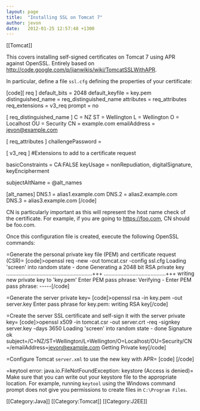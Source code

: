 ```yaml
---
layout: page
title:  "Installing SSL on Tomcat 7"
author: jevon
date:   2012-01-25 12:57:48 +1300
---
```


[[Tomcat]]

This covers installing self-signed certificates on Tomcat 7 using APR against OpenSSL. Entirely based on http://code.google.com/p/jianwikis/wiki/TomcatSSLWithAPR.

In particular, define a file `ssl.cfg` defining the properties of your certificate:

[code][ req ]
default_bits           = 2048
default_keyfile        = key.pem 
distinguished_name     = req_distinguished_name
attributes             = req_attributes
req_extensions         = v3_req
prompt                 = no

[ req_distinguished_name ]
C                      = NZ
ST                     = Wellington
L                      = Wellington
O                      = Localhost
OU                     = Security
CN                     = example.com
emailAddress           = jevon@example.com

[ req_attributes ]
challengePassword      = <password>

[ v3_req ]
#Extensions to add to a certificate request

basicConstraints = CA:FALSE
keyUsage = nonRepudiation, digitalSignature, keyEncipherment

subjectAltName = @alt_names

[alt_names]
DNS.1                  = alias1.example.com
DNS.2                  = alias2.example.com
DNS.3                  = alias3.example.com
[/code]

CN is particularly important as this will represent the host name check of the certificate. For example, if you are going to https://foo.com, CN should be foo.com.

Once this configuration file is created, execute the following OpenSSL commands:

=Generate the personal private key file (PEM) and certificate request (CSR)=
[code]>openssl req -new -out tomcat.csr -config ssl.cfg
Loading 'screen' into random state - done
Generating a 2048 bit RSA private key
.........................................................+++
.........................................+++
writing new private key to 'key.pem'
Enter PEM pass phrase:
Verifying - Enter PEM pass phrase:
-----[/code]

=Generate the server private key=
[code]>openssl rsa -in key.pem -out server.key
Enter pass phrase for key.pem:
writing RSA key[/code]

=Create the server SSL certificate and self-sign it with the server private key=
[code]>openssl x509 -in tomcat.csr -out server.crt -req -signkey server.key -days 3650
Loading 'screen' into random state - done
Signature ok
subject=/C=NZ/ST=Wellington/L=Wellington/O=Localhost/OU=Security/CN=<hostname>/emailAddress=jevon@example.com
Getting Private key[/code]

=Configure Tomcat `server.xml` to use the new key with APR=
[code]	<Connector port="8443" maxHttpHeaderSize="8192"
              maxThreads="150" minSpareThreads="25" maxSpareThreads="75"
              enableLookups="false" disableUploadTimeout="true"
              acceptCount="100" scheme="https" secure="true"
              clientAuth="false"
              sslProtocol="TLS"
              SSLEngine="on"
              SSLEnabled="true"
              SSLPassword="<password>"
              SSLCertificateFile="<path>/server.crt"
              SSLCertificateKeyFile="<path>/key.pem" />[/code]

=keytool error: java.io.FileNotFoundException: keystore (Access is denied)=
Make sure that you can write out your keystore file to the appropriate location. For example, running `keytool` using the Windows command prompt does not give you permissions to create files in `C:\Program Files`.

[[Category:Java]]
[[Category:Tomcat]]
[[Category:J2EE]]